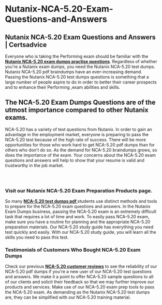 # Nutanix-NCA-5.20-Exam-Questions-and-Answers
<h2><strong>Nutanix NCA-5.20 Exam Questions and Answers | Certsadvice</strong></h2> <p>Everyone who is taking the Performing exam should be familiar with the <a href="http://www.certsadvice.com/nutanix/nca-5.20-practice-questions"><strong>Nutanix NCA-5.20 exam dumps practise questions</strong></a>. Regardless of whether you&#39;re a Nutanix exam dumps, you need the Nutanix NCA-5.20 test dumps. Nutanix NCA-5.20 pdf braindumps have an ever-increasing demand. Passing the Nutanix NCA-5.20 test dumps questions is something that a large number of people aspire to do in order to better their career prospects and to enhance their Performing ,exam abilities and skills.</p> <h2><strong>The NCA-5.20 Exam Dumps Questions are of the utmost importance compared to other Nutanix exams.</strong></h2> <p>NCA-5.20 has a variety of test questions from Nutanix. In order to gain an advantage in the employment market, everyone is preparing to pass the NCA-5.20 test because of the high rate of success. There will be more opportunities for those who work hard to get NCA-5.20 pdf dumps than for others who don&#39;t do so. As the demand for NCA-5.20 braindumps grows, so does the importance of the exam. Your concerns about the NCA-5.20 exam questions and answers will help to show that your resume is valid and trustworthy in the job market.</p> <p><a href="http://www.certsadvice.com/nutanix/nca-5.20-practice-questions" style="display: block; padding: 1em 0; text-align: center; "><img alt="" src="https://1.bp.blogspot.com/-RUOr8Wn-CRk/YUYAxC8kcHI/AAAAAAAAAnw/F7BbdI3tw8QDj5z8iX0vQAioQzKiUxduwCLcBGAsYHQ/s0/unnamed.jpg" /></a></p> <h3><strong>Visit our Nutanix NCA-5.20 Exam Preparation Products page.</strong></h3> <p>So many <a href="http://www.certsadvice.com/nutanix/nca-5.20-practice-questions"><strong>NCA-5.20 test dumps pdf </strong></a>students use distinct methods and tools to prepare for the NCA-5.20 exam questions and answers. In the Nutanix Exam Dumps business, passing the NCA-5.20 exam is an extremely difficult task that requires a lot of time and work. To easily pass NCA-5.20 exam, make sure you have a routine for planning and the appropriate NCA-5.20 preparation materials. Our NCA-5.20 study guide has everything you need test quickly and easily. With our NCA-5.20 study guide, you will learn all the skills you need to pass this test.</p> <h3><strong>Testimonials of Customers Who Bought NCA-5.20 Exam Dumps</strong></h3> <p>Check our previous <a href="http://www.certsadvice.com/nutanix/nca-5.20-practice-questions"><strong>NCA-5.20 customer reviews</strong></a> to see the reliability of our NCA-5.20 pdf dumps if you&#39;re a new user of our NCA-5.20 test questions and answers. We make it a point to offer NCA-5.20 sample questions to all of our clients and solicit their feedback so that we may further improve our products and services. Make use of our NCA-5.20 exam prep tools to pass the NCA-5.20 exam. As demanding as the Nutanix NCA-5.20 test dumps are, they can be simplified with our NCA-5.20 training material.</p>

